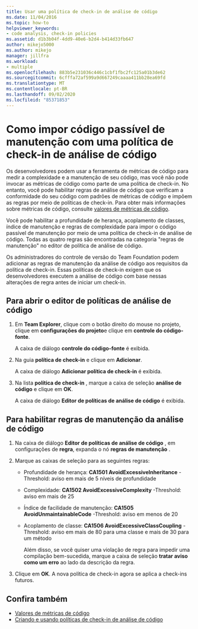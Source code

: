 ```yaml
---
title: Usar uma política de check-in de análise de código
ms.date: 11/04/2016
ms.topic: how-to
helpviewer_keywords:
- code analysis, check-in policies
ms.assetid: d1b3b04f-4dd9-40e6-b2d4-b414d33fb647
author: mikejo5000
ms.author: mikejo
manager: jillfra
ms.workload:
- multiple
ms.openlocfilehash: 883b5e231036c446c1cbf1fbc2fc125a01b3de62
ms.sourcegitcommit: 6cfffa72af599a9d667249caaaa411bb28ea69fd
ms.translationtype: MT
ms.contentlocale: pt-BR
ms.lasthandoff: 09/02/2020
ms.locfileid: "85371853"
---
```

# <a name="how-to-enforce-maintainable-code-with-a-code-analysis-check-in-policy"></a>Como impor código passível de manutenção com uma política de check-in de análise de código

Os desenvolvedores podem usar a ferramenta de métricas de código para medir a complexidade e a manutenção de seu código, mas você não pode invocar as métricas de código como parte de uma política de check-in. No entanto, você pode habilitar regras de análise de código que verificam a conformidade do seu código com padrões de métricas de código e impõem as regras por meio de políticas de check-in. Para obter mais informações sobre métricas de código, consulte [valores de métricas de código](../code-quality/code-metrics-values.md).

Você pode habilitar a profundidade de herança, acoplamento de classes, índice de manutenção e regras de complexidade para impor o código passível de manutenção por meio de uma política de check-in de análise de código. Todas as quatro regras são encontradas na categoria "regras de manutenção" no editor de política de análise de código.

Os administradores do controle de versão do Team Foundation podem adicionar as regras de manutenção da análise de código aos requisitos da política de check-in. Essas políticas de check-in exigem que os desenvolvedores executem a análise de código com base nessas alterações de regra antes de iniciar um check-in.

## <a name="to-open-the-code-analysis-policy-editor"></a>Para abrir o editor de políticas de análise de código

1. Em **Team Explorer**, clique com o botão direito do mouse no projeto, clique em **configurações do projeto**e clique em **controle do código-fonte**.

     A caixa de diálogo **controle do código-fonte** é exibida.

2. Na guia **política de check-in** e clique em **Adicionar**.

     A caixa de diálogo **Adicionar política de check-in** é exibida.

3. Na lista **política de check-in** , marque a caixa de seleção **análise de código** e clique em **OK**.

     A caixa de diálogo **Editor de políticas de análise de código** é exibida.

## <a name="to-enable-code-analysis-maintainability-rules"></a>Para habilitar regras de manutenção da análise de código

1. Na caixa de diálogo **Editor de políticas de análise de código** , em configurações de **regra**, expanda o nó **regras de manutenção** .

2. Marque as caixas de seleção para as seguintes regras:

   - Profundidade de herança: **CA1501 AvoidExcessiveInheritance** -Threshold: aviso em mais de 5 níveis de profundidade

   - Complexidade: **CA1502 AvoidExcessiveComplexity** -Threshold: aviso em mais de 25

   - Índice de facilidade de manutenção: **CA1505 AvoidUnmaintainableCode** -Threshold: aviso em menos de 20

   - Acoplamento de classe: **CA1506 AvoidExcessiveClassCoupling** -Threshold: aviso em mais de 80 para uma classe e mais de 30 para um método

     Além disso, se você quiser uma violação de regra para impedir uma compilação bem-sucedida, marque a caixa de seleção **tratar aviso como um erro** ao lado da descrição da regra.

3. Clique em **OK**. A nova política de check-in agora se aplica a check-ins futuros.

## <a name="see-also"></a>Confira também

- [Valores de métricas de código](../code-quality/code-metrics-values.md)
- [Criando e usando políticas de check-in de análise de código](../code-quality/how-to-create-or-update-standard-code-analysis-check-in-policies.md)
